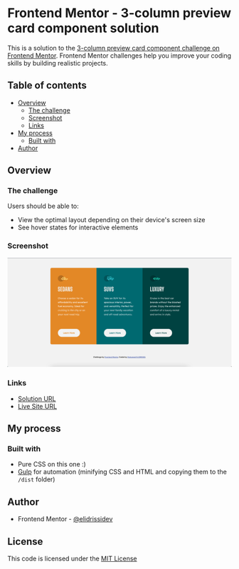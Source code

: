 # Frontend Mentor - 3-column preview card component solution

This is a solution to the [3-column preview card component challenge on Frontend Mentor](https://www.frontendmentor.io/challenges/3column-preview-card-component-pH92eAR2-). Frontend Mentor challenges help you improve your coding skills by building realistic projects. 

## Table of contents

- [Overview](#overview)
  - [The challenge](#the-challenge)
  - [Screenshot](#screenshot)
  - [Links](#links)
- [My process](#my-process)
  - [Built with](#built-with)
- [Author](#author)

## Overview

### The challenge

Users should be able to:

- View the optimal layout depending on their device's screen size
- See hover states for interactive elements

### Screenshot

![](/images/screenshot.png)

### Links

- [Solution URL](https://www.frontendmentor.io/solutions/3column-preview-card-component-using-pure-css-and-gulp-oOftOQqS8)
- [Live Site URL](https://3-column-preview-card-component-woad.vercel.app/)

## My process

### Built with

- Pure CSS on this one :)
- [Gulp](https://gulpjs.com) for automation (minifying CSS and HTML and copying them to the `/dist` folder)

## Author

- Frontend Mentor - [@elidrissidev](https://www.frontendmentor.io/profile/elidrissidev)

## License

This code is licensed under the [MIT License](LICENSE.txt)
